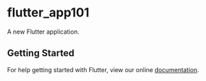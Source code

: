 # flutter_app101

A new Flutter application.

## Getting Started

For help getting started with Flutter, view our online
[documentation](https://flutter.io/).

